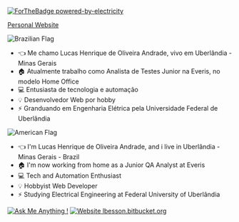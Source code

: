 [![ForTheBadge powered-by-electricity](http://ForTheBadge.com/images/badges/powered-by-electricity.svg)](http://ForTheBadge.com)

[Personal Website](https://lucasandrade.xyz/)

![Brazilian Flag](https://images.emojiterra.com/google/android-marshmallow/128px/1f1e7-1f1f7.png)

-  :point_left: Me chamo Lucas Henrique de Oliveira Andrade, vivo em Uberlândia - Minas Gerais
-  :house: Atualmente trabalho como Analista de Testes Junior na Everis, no modelo Home Office
-  :computer: Entusiasta de tecnologia e automação
-  :bulb: Desenvolvedor Web por hobby
-  :zap: Granduando em Engenharia Elétrica pela Universidade Federal de Uberlândia

![American Flag](https://images.vexels.com/media/users/3/194472/isolated/lists/ce9112ed4e58188d1b7d8ff34cd852c3-patriotic-american-flag-element.png)

-  :point_left: I'm Lucas Henrique de Oliveira Andrade, and i live in Uberlândia - Minas Gerais - Brazil
-  :house: I'm now working from home as a Junior QA Analyst at Everis
-  :computer: Tech and Automation Enthusiast
-  :bulb: Hobbyist Web Developer
-  :zap: Studying Electrical Engineering at Federal University of Uberlândia

[![Ask Me Anything !](https://img.shields.io/badge/Ask%20me-anything-1abc9c.svg)](https://www.linkedin.com/in/lucas5990/)
[![Website lbesson.bitbucket.org](https://img.shields.io/website-up-down-green-red/http/lbesson.bitbucket.org.svg)](http://everis.lucasandrade.xyz/)

